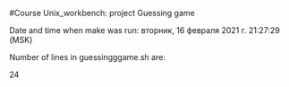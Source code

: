 #Course Unix_workbench: project Guessing game

Date and time when make was run: 
вторник, 16 февраля 2021 г. 21:27:29 (MSK)

Number of lines in guessingggame.sh are: 

24
